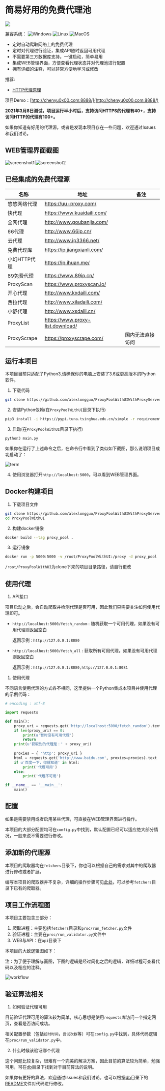 # 简易好用的免费代理池

[![](https://img.shields.io/badge/python-3.6+-brightgreen)](https://github.com/alexlongguo/ProxyPoolWithUIWithProxyServer)

兼容系统：
![Windows](https://img.shields.io/badge/Windows-o-brightgreen)
![Linux](https://img.shields.io/badge/Linux-o-brightgreen)
![MacOS](https://img.shields.io/badge/MacOS-o-brightgreen)

* 定时自动爬取网络上的免费代理
* 定时对代理进行验证，集成API随时返回可用代理
* 不需要第三方数据库支持，一键启动，简单易用
* 集成WEB管理界面，方便查看代理状态并对代理池进行配置
* 拥有详细的注释，可以非常方便地学习或修改

推荐:
* [HTTP代理原理](https://zhuanlan.zhihu.com/p/349028243)

项目Demo：[http://chenyu0x00.com:8888/](http://chenyu0x00.com:8888/)

**2021年3月8日测试，项目运行半小时后，支持访问HTTPS的代理有40+，支持访问HTTP的代理有100+。**

如果你知道有好用的代理源，或者是发现本项目存在一些问题，欢迎通过Issues和我们讨论。

## WEB管理界面截图

![screenshot1](docs/screenshot1.png)
![screenshot2](docs/screenshot2.png)

## 已经集成的免费代理源

| 名称         | 地址                           |备注          |
|--------------|-------------------------------|-------------|
| 悠悠网络代理   | https://uu-proxy.com/         |              |
| 快代理       | https://www.kuaidaili.com/     |              |
| 全网代理     | http://www.goubanjia.com/      |              |
| 66代理       | http://www.66ip.cn/            |              |
| 云代理       | http://www.ip3366.net/         |              |
| 免费代理库   | https://ip.jiangxianli.com/     |              |
| 小幻HTTP代理 | https://ip.ihuan.me/            |              |
| 89免费代理   | https://www.89ip.cn/            |              |
| ProxyScan   | https://www.proxyscan.io/      |              |
| 开心代理     | http://www.kxdaili.com/         |              |
| 西拉代理     | http://www.xiladaili.com/       |              |
| 小舒代理     | http://www.xsdaili.cn/          |              |
| ProxyList   | https://www.proxy-list.download/|              |
| ProxyScrape | https://proxyscrape.com/        |国内无法直接访问 |

## 运行本项目

本项目目前只适配了Python3,请确保你的电脑上安装了3.6或更高版本的Python软件。

1. 下载代码

```bash
git clone https://github.com/alexlongguo/ProxyPoolWithUIWithProxyServer.git
```

2. 安装Python依赖(在`ProxyPoolWithUI`目录下执行)

```bash
pip3 install -i https://pypi.tuna.tsinghua.edu.cn/simple -r requirements.txt
```

3. 启动(在`ProxyPoolWithUI`目录下执行)

```bash
python3 main.py
```

如果你在运行了上述命令之后，在命令行中看到了类似如下截图，那么说明项目成功启动了：

![term](docs/term.png)

4. 使用浏览器打开`http://localhost:5000`，可以看到WEB管理界面。

## Docker构建项目

1. 下载项目文件

```bash
git clone https://github.com/alexlongguo/ProxyPoolWithUIWithProxyServer.git
cd ProxyPoolWithUI
```

2. 构建docker镜像

```bash
docker build --tag proxy_pool .
```

3. 运行镜像

```bash
docker run -p 5000:5000 -v /root/ProxyPoolWithUI:/proxy -d proxy_pool
```
`/root/ProxyPoolWithUI`为clone下来的项目目录路径，请自行更改


## 使用代理

1. API接口

项目启动之后，会自动爬取并检测代理是否可用，因此我们只需要关注如何使用代理即可。

* `http://localhost:5000/fetch_random` : 随机获取一个可用代理，如果没有可用代理则返回空白
  
  返回示例 : `http://127.0.0.1:8080`

* `http://localhost:5000/fetch_all` : 获取所有可用代理，如果没有可用代理则返回空白
  
  返回示例 : `http://127.0.0.1:8080,http://127.0.0.1:8081`

1. 使用代理

不同语言使用代理的方式各不相同，这里提供一个Python集成本项目并使用代理的示例代码：

```python
# encoding : utf-8

import requests

def main():
    proxy_uri = requests.get('http://localhost:5000/fetch_random').text
    if len(proxy_uri) == 0:
        print(u'暂时没有可用代理')
        return
    print(u'获取到的代理是：' + proxy_uri)
    
    proxies = { 'http': proxy_uri }
    html = requests.get('http://www.baidu.com', proxies=proxies).text
    if u'百度一下，你就知道' in html:
        print('代理可用')
    else:
        print('代理不可用')

if __name__ == '__main__':
    main()
```

## 配置

如果是需要禁用或者启用某些代理，可直接在WEB管理界面进行操作。

本项目的大部分配置均可在`config.py`中找到，默认配置已经可以适应绝大部分情况，一般来说不需要进行修改。

## 添加新的代理源

本项目的爬取器均在`fetchers`目录下，你也可以根据自己的需求对其中的爬取器进行修改或者扩展。

编写本项目的爬取器并不复杂，详细的操作步骤可见[此处](fetchers/)，可以参考`fetchers`目录下已有的爬取器。

## 项目工作流程图

本项目主要包含三部分：

1. 爬取进程：主要包括`fetchers`目录和`proc/run_fetcher.py`文件
2. 验证进程：主要在`proc/run_validator.py`文件中
3. WEB与API：在`api`目录下

本项目的大致逻辑图如下：

注：为了便于理解与画图，下图的逻辑是经过简化之后的逻辑，详细过程可查看代码以及相应的注释。

![workflow](docs/workflow.png)

## 验证算法相关

1. 如何验证代理可用

目前验证代理可用的算法较为简单，核心思想是使用`requests`库访问一个指定网页，查看是否访问成功。

相关配置参数（包括`超时时间`，`尝试次数`等）可在`config.py`中找到，具体代码逻辑在`proc/run_validator.py`中。

2. 什么时候该验证哪个代理

这个问题比较复杂，很难有一个完美的解决方案，因此目前的算法较为简单，勉强可用，可在[db](db)目录下找到对于目前算法的说明。

如果你有更好的算法，欢迎通过Issues和我们讨论，也可以根据[db](db)目录下的[README](db/README.md)文件对代码进行修改。
